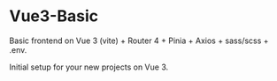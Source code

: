 # Vue3-Basic
Basic frontend on Vue 3 (vite) + Router 4 + Pinia + Axios + sass/scss + .env.

Initial setup for your new projects on Vue 3. 
